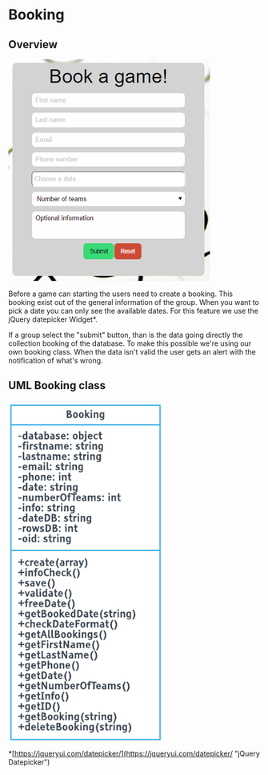 # Booking

## Overview

![](/assets/booking.png)

Before a game can starting the users need to create a booking. This booking exist out of the general information of the group. When you want to pick a date you can only see the available dates. For this feature we use the jQuery datepicker Widget\*.

If a group select the "submit" button, than is the data going directly the collection booking of the database. To make this possible we're using our own booking class. When the data isn't valid the user gets an alert with the notification of what's wrong.

## UML Booking class

![](/assets/booking_class)

\*[https://jqueryui.com/datepicker/](https://jqueryui.com/datepicker/ "jQuery Datepicker")


